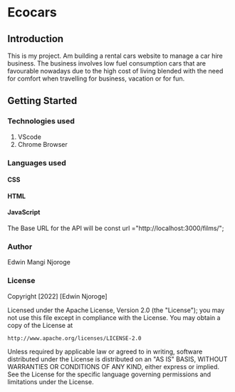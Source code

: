 # Ecocars
## Introduction
This is my project. Am building a rental cars website to manage a car hire business. The business involves low fuel consumption cars that are favourable nowadays due to the high cost of living blended with the need for comfort when travelling for business, vacation or for fun.

 
 ## Getting Started
 
 
 ### Technologies used
 1. VScode
 2. Chrome Browser
 ### Languages used
 #### CSS
 #### HTML
 #### JavaScript
 
 



 The Base URL for the API will be const url ="http://localhost:3000/films/";

 ### Author
 Edwin Mangi Njoroge
 ### License
Copyright [2022] [Edwin Njoroge]

Licensed under the Apache License, Version 2.0 (the "License");
you may not use this file except in compliance with the License.
You may obtain a copy of the License at

    http://www.apache.org/licenses/LICENSE-2.0

Unless required by applicable law or agreed to in writing, software
distributed under the License is distributed on an "AS IS" BASIS,
WITHOUT WARRANTIES OR CONDITIONS OF ANY KIND, either express or implied.
See the License for the specific language governing permissions and
limitations under the License.

